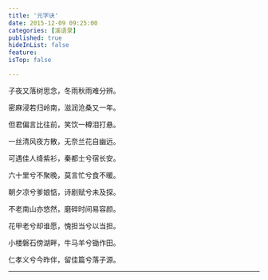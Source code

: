 ```yaml
---
title: '元字诀'
date: 2015-12-09 09:25:00
categories: [溪语录]
published: true
hideInList: false
feature: 
isTop: false

---
```


子夜又落树思念，冬雨秋雨难分辨。

密麻浸若归岭南，滋润沧桑又一年。

但君偏言比往前，笑饮一樽泪打悬。

一丝清风夜方散，无奈兰花自幽远。

可遇佳人绛紫衫，秦都士兮宿长安。

六十里兮不聚晚，莫言忙兮食不暖。

朝夕凉兮爹娘惦，诗剧赋兮未及探。

不老南山亦悠然，磨碎时间易容颜。

花甲老兮却谁愿，愧担当兮以当担。

小楼磐石傍湖畔，牛马羊兮锄作田。

仁孝义兮今昨伴，留佳篇兮落子源。

---